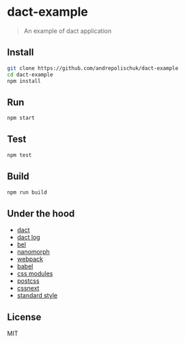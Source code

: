 # dact-example

> An example of dact application

## Install

```sh
git clone https://github.com/andrepolischuk/dact-example
cd dact-example
npm install
```

## Run

```sh
npm start
```

## Test

```sh
npm test
```

## Build

```sh
npm run build
```

## Under the hood

* [dact](https://github.com/andrepolischuk/dact)
* [dact log](https://github.com/andrepolischuk/dact-log)
* [bel](https://github.com/shama/bel)
* [nanomorph](https://github.com/yoshuawuyts/nanomorph)
* [webpack](https://github.com/webpack/webpack)
* [babel](https://github.com/babel/babel)
* [css modules](https://github.com/css-modules/css-modules)
* [postcss](https://github.com/postcss/postcss)
* [cssnext](https://github.com/MoOx/postcss-cssnext)
* [standard style](https://github.com/feross/standard)

## License

MIT

